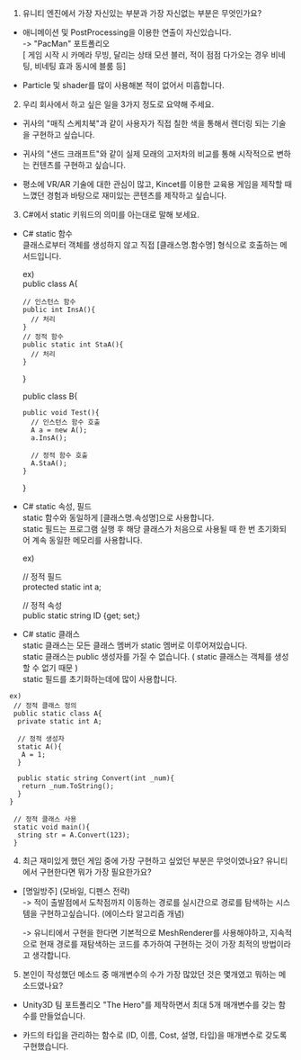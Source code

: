 1. 유니티 엔진에서 가장 자신있는 부분과 가장 자신없는 부분은 무엇인가요?

  * 애니메이션 및 PostProcessing을 이용한 연출이 자신있습니다.         
     -> "PacMan" 포트폴리오      
      [ 게임 시작 시 카메라 무빙, 달리는 상태 모션 블러, 적이 점점 다가오는 경우 비네팅, 비네팅 효과 동시에 블룸 등]
  
  * Particle 및 shader를 많이 사용해본 적이 없어서 미흡합니다.                                               
            


            
2. 우리 회사에서 하고 싶은 일을 3가지 정도로 요약해 주세요.

  * 귀사의 "매직 스케치북"과 같이 사용자가 직접 칠한 색을 통해서 렌더링 되는 기술을 구현하고 싶습니다.
        
  * 귀사의 "샌드 크래프트"와 같이 실제 모래의 고저차의 비교를 통해 시작적으로 변하는 컨텐츠를 구현하고 싶습니다.
  
  * 평소에 VR/AR 기술에 대한 관심이 많고, Kincet를 이용한 교육용 게임을 제작할 때 느꼈던 경험과 바탕으로 재미있는 콘텐츠를 제작하고 싶습니다.
  
  
  
  
3. C#에서 static 키워드의 의미를 아는대로 말해 보세요.
  
  * C# static 함수  
    클래스로부터 객체를 생성하지 않고 직접 [클래스명.함수명] 형식으로 호출하는 메서드입니다.
    
    ex)   
      public class A{
      
        // 인스턴스 함수
        public int InsA(){
          // 처리
        }
        // 정적 함수
        public static int StaA(){
          // 처리
        }
      }
         
      public class B{      
      
        public void Test(){      
          // 인스턴스 함수 호출
          A a = new A();
          a.InsA();
          
          // 정적 함수 호출
          A.StaA();
        }         
      }
   
   * C# static 속성, 필드  
    static 함수와 동일하게 [클래스명.속성명]으로 사용합니다.   
    static 필드는 프로그램 실행 후 해당 클래스가 처음으로 사용될 때 한 번 초기화되어 계속 동일한 메모리를 사용합니다.   
    
     ex)
     
      // 정적 필드   
      protected static int a;
      
      // 정적 속성  
      public static string ID {get; set;}
      
   * C# static 클래스  
    static 클래스는 모든 클래스 멤버가 static 멤버로 이루어져있습니다.   
    static 클래스는 public 생성자를 가질 수 없습니다. ( static 클래스는 객체를 생성 할 수 없기 때문 )   
    static 필드를 초기화하는데에 많이 사용합니다.
    
    ex)  
     // 정적 클래스 정의
     public static class A{
      private static int A;
      
      // 정적 생성자
      static A(){
       A = 1;
      }
      
      public static string Convert(int _num){
       return _num.ToString();
      }
    }
    
     // 정적 클래스 사용
     static void main(){
      string str = A.Convert(123);
     }

      
4. 최근 재미있게 했던 게임 중에 가장 구현하고 싶었던 부분은 무엇이였나요? 유니티에서 구현한다면 뭐가 가장 필요한가요?  

  * [명일방주] (모바일, 디펜스 전략)   
    -> 적이 출발점에서 도착점까지 이동하는 경로를 실시간으로 경로를 탐색하는 시스템을 구현하고싶습니다. (에이스타 알고리즘 개념)   
    
    -> 유니티에서 구현을 한다면 기본적으로 MeshRenderer를 사용해야하고, 지속적으로 현재 경로를 재탐색하는 코드를 추가하여 구현하는 것이 가장 최적의 방법이라고 생각합니다.
    
5. 본인이 작성했던 메소드 중 매개변수의 수가 가장 많았던 것은 몇개였고 뭐하는 메소드였나요?      

  * Unity3D 팀 포트폴리오 "The Hero"를 제작하면서 최대 5개 매개변수를 갖는 함수를 만들었습니다.   
  
  * 카드의 타입을 관리하는 함수로 (ID, 이름, Cost, 설명, 타입)을 매개변수로 갖도록 구현했습니다.   
